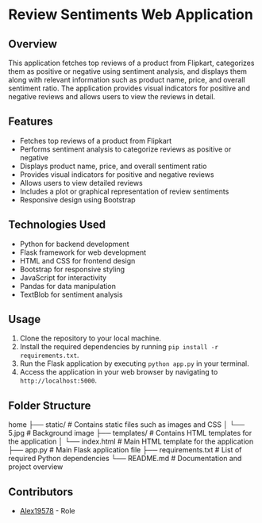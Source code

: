 # Review Sentiments Web Application

## Overview

This application fetches top reviews of a product from Flipkart, categorizes them as positive or negative using sentiment analysis, and displays them along with relevant information such as product name, price, and overall sentiment ratio. The application provides visual indicators for positive and negative reviews and allows users to view the reviews in detail.

## Features

- Fetches top reviews of a product from Flipkart
- Performs sentiment analysis to categorize reviews as positive or negative
- Displays product name, price, and overall sentiment ratio
- Provides visual indicators for positive and negative reviews
- Allows users to view detailed reviews
- Includes a plot or graphical representation of review sentiments
- Responsive design using Bootstrap

## Technologies Used

- Python for backend development
- Flask framework for web development
- HTML and CSS for frontend design
- Bootstrap for responsive styling
- JavaScript for interactivity
- Pandas for data manipulation
- TextBlob for sentiment analysis

## Usage

1. Clone the repository to your local machine.
2. Install the required dependencies by running `pip install -r requirements.txt`.
3. Run the Flask application by executing `python app.py` in your terminal.
4. Access the application in your web browser by navigating to `http://localhost:5000`.

## Folder Structure

home
├── static/ # Contains static files such as images and CSS
│ └── 5.jpg # Background image
├── templates/ # Contains HTML templates for the application
│ └── index.html # Main HTML template for the application
├── app.py # Main Flask application file
├── requirements.txt # List of required Python dependencies
└── README.md # Documentation and project overview

## Contributors

- [Alex19578](https://github.com/Alex19578) - Role
